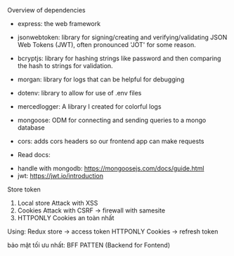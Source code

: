 Overview of dependencies

- express: the web framework
- jsonwebtoken: library for signing/creating and verifying/validating JSON Web Tokens (JWT), often pronounced 'JOT' for some reason.
- bcryptjs: library for hashing strings like password and then comparing the hash to strings for validation.
- morgan: library for logs that can be helpful for debugging
- dotenv: library to allow for use of .env files
- mercedlogger: A library I created for colorful logs
- mongoose: ODM for connecting and sending queries to a mongo database
- cors: adds cors headers so our frontend app can make requests

- Read docs:

* handle with mongodb: https://mongoosejs.com/docs/guide.html
* jwt: https://jwt.io/introduction

Store token

1. Local store
   Attack with XSS
2. Cookies
   Attack with CSRF -> firewall with samesite
3. HTTPONLY Cookies an toàn nhất

Using:
Redux store -> access token
HTTPONLY Cookies -> refresh token

bảo mật tối ưu nhất: BFF PATTEN (Backend for Fontend)
